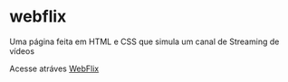 # webflix
 Uma página feita em HTML e CSS que simula um canal de Streaming de vídeos
 
 Acesse atráves [WebFlix](https://filipeovb.github.io/webflix/)
